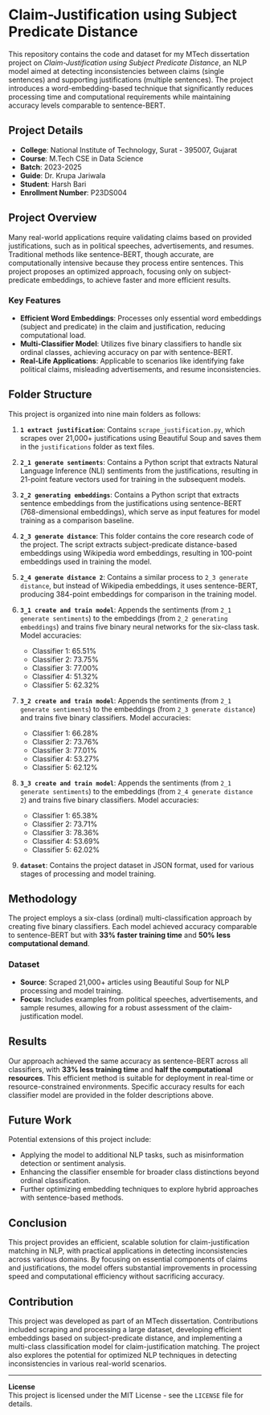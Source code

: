 # Claim-Justification using Subject Predicate Distance

This repository contains the code and dataset for my MTech dissertation project on *Claim-Justification using Subject Predicate Distance*, an NLP model aimed at detecting inconsistencies between claims (single sentences) and supporting justifications (multiple sentences). The project introduces a word-embedding-based technique that significantly reduces processing time and computational requirements while maintaining accuracy levels comparable to sentence-BERT.

## Project Details

- **College**: National Institute of Technology, Surat - 395007, Gujarat
- **Course**: M.Tech CSE in Data Science
- **Batch**: 2023-2025
- **Guide**: Dr. Krupa Jariwala
- **Student**: Harsh Bari
- **Enrollment Number**: P23DS004

## Project Overview

Many real-world applications require validating claims based on provided justifications, such as in political speeches, advertisements, and resumes. Traditional methods like sentence-BERT, though accurate, are computationally intensive because they process entire sentences. This project proposes an optimized approach, focusing only on subject-predicate embeddings, to achieve faster and more efficient results.

### Key Features
- **Efficient Word Embeddings**: Processes only essential word embeddings (subject and predicate) in the claim and justification, reducing computational load.
- **Multi-Classifier Model**: Utilizes five binary classifiers to handle six ordinal classes, achieving accuracy on par with sentence-BERT.
- **Real-Life Applications**: Applicable to scenarios like identifying fake political claims, misleading advertisements, and resume inconsistencies.

## Folder Structure

This project is organized into nine main folders as follows:

1. **`1 extract justification`**: Contains `scrape_justification.py`, which scrapes over 21,000+ justifications using Beautiful Soup and saves them in the `justifications` folder as text files.

2. **`2_1 generate sentiments`**: Contains a Python script that extracts Natural Language Inference (NLI) sentiments from the justifications, resulting in 21-point feature vectors used for training in the subsequent models.

3. **`2_2 generating embeddings`**: Contains a Python script that extracts sentence embeddings from the justifications using sentence-BERT (768-dimensional embeddings), which serve as input features for model training as a comparison baseline.

4. **`2_3 generate distance`**: This folder contains the core research code of the project. The script extracts subject-predicate distance-based embeddings using Wikipedia word embeddings, resulting in 100-point embeddings used in training the model.

5. **`2_4 generate distance 2`**: Contains a similar process to `2_3 generate distance`, but instead of Wikipedia embeddings, it uses sentence-BERT, producing 384-point embeddings for comparison in the training model.

6. **`3_1 create and train model`**: Appends the sentiments (from `2_1 generate sentiments`) to the embeddings (from `2_2 generating embeddings`) and trains five binary neural networks for the six-class task. Model accuracies:
   - Classifier 1: 65.51%
   - Classifier 2: 73.75%
   - Classifier 3: 77.00%
   - Classifier 4: 51.32%
   - Classifier 5: 62.32%

7. **`3_2 create and train model`**: Appends the sentiments (from `2_1 generate sentiments`) to the embeddings (from `2_3 generate distance`) and trains five binary classifiers. Model accuracies:
   - Classifier 1: 66.28%
   - Classifier 2: 73.76%
   - Classifier 3: 77.01%
   - Classifier 4: 53.27%
   - Classifier 5: 62.12%

8. **`3_3 create and train model`**: Appends the sentiments (from `2_1 generate sentiments`) to the embeddings (from `2_4 generate distance 2`) and trains five binary classifiers. Model accuracies:
   - Classifier 1: 65.38%
   - Classifier 2: 73.71%
   - Classifier 3: 78.36%
   - Classifier 4: 53.69%
   - Classifier 5: 62.02%

9. **`dataset`**: Contains the project dataset in JSON format, used for various stages of processing and model training.

## Methodology

The project employs a six-class (ordinal) multi-classification approach by creating five binary classifiers. Each model achieved accuracy comparable to sentence-BERT but with **33% faster training time** and **50% less computational demand**.

### Dataset
- **Source**: Scraped 21,000+ articles using Beautiful Soup for NLP processing and model training.
- **Focus**: Includes examples from political speeches, advertisements, and sample resumes, allowing for a robust assessment of the claim-justification model.

## Results

Our approach achieved the same accuracy as sentence-BERT across all classifiers, with **33% less training time** and **half the computational resources**. This efficient method is suitable for deployment in real-time or resource-constrained environments. Specific accuracy results for each classifier model are provided in the folder descriptions above.

## Future Work

Potential extensions of this project include:
- Applying the model to additional NLP tasks, such as misinformation detection or sentiment analysis.
- Enhancing the classifier ensemble for broader class distinctions beyond ordinal classification.
- Further optimizing embedding techniques to explore hybrid approaches with sentence-based methods.

## Conclusion

This project provides an efficient, scalable solution for claim-justification matching in NLP, with practical applications in detecting inconsistencies across various domains. By focusing on essential components of claims and justifications, the model offers substantial improvements in processing speed and computational efficiency without sacrificing accuracy.

## Contribution

This project was developed as part of an MTech dissertation. Contributions included scraping and processing a large dataset, developing efficient embeddings based on subject-predicate distance, and implementing a multi-class classification model for claim-justification matching. The project also explores the potential for optimized NLP techniques in detecting inconsistencies in various real-world scenarios.

---

**License**  
This project is licensed under the MIT License - see the `LICENSE` file for details.
